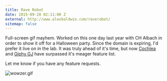 ```yaml
---
title: Rave Robot
date: 2015-09-28 02:11:00 Z
external: http://www.alexbaldwin.com/raverobot/
sitemap: false
---
```


Full-screen gif mayhem. Worked on this one day last year with CH Albach in order
to show it off for a Halloween party. Since the domain is expiring, I'd prefer
it live on in the lab. It was truly ahead of it's time, but now [Cochlea](https://staringispolite.github.io/cochlea/) and
[Giphy GJ](http://gj.giphy.com/) have surpassed it's meager feature list.

Let me know if you have any feature requests.

![wowzer.gif](/uploads/wowzer.gif)
